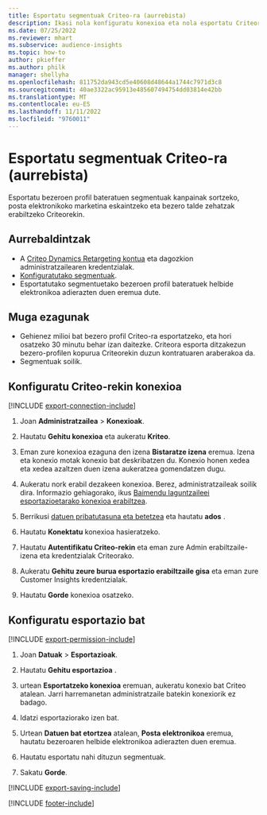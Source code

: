 ```yaml
---
title: Esportatu segmentuak Criteo-ra (aurrebista)
description: Ikasi nola konfiguratu konexioa eta nola esportatu Criteora.
ms.date: 07/25/2022
ms.reviewer: mhart
ms.subservice: audience-insights
ms.topic: how-to
author: pkieffer
ms.author: philk
manager: shellyha
ms.openlocfilehash: 811752da943cd5e40608d48644a1744c7971d3c8
ms.sourcegitcommit: 40ae3322ac95913e485607494754dd03814e42bb
ms.translationtype: MT
ms.contentlocale: eu-ES
ms.lasthandoff: 11/11/2022
ms.locfileid: "9760011"
---
```

# <a name="export-segments-to-criteo-preview"></a>Esportatu segmentuak Criteo-ra (aurrebista)

Esportatu bezeroen profil bateratuen segmentuak kanpainak sortzeko, posta elektronikoko marketina eskaintzeko eta bezero talde zehatzak erabiltzeko Criteorekin.

## <a name="prerequisites"></a>Aurrebaldintzak

- A [Criteo Dynamics Retargeting kontua](https://www.criteo.com/login/) eta dagozkion administratzailearen kredentzialak.
- [Konfiguratutako segmentuak](segments.md).
- Esportatutako segmentuetako bezeroen profil bateratuek helbide elektronikoa adierazten duen eremua dute.

## <a name="known-limitations"></a>Muga ezagunak

- Gehienez milioi bat bezero profil Criteo-ra esportatzeko, eta hori osatzeko 30 minutu behar izan daitezke. Criteora esporta ditzakezun bezero-profilen kopurua Criteorekin duzun kontratuaren araberakoa da.
- Segmentuak soilik.

## <a name="set-up-connection-to-criteo"></a>Konfiguratu Criteo-rekin konexioa

[!INCLUDE [export-connection-include](includes/export-connection-admn.md)]

1. Joan **Administratzailea** > **Konexioak**.

1. Hautatu **Gehitu konexioa** eta aukeratu **Kriteo**.

1. Eman zure konexioa ezaguna den izena **Bistaratze izena** eremua. Izena eta konexio motak konexio bat deskribatzen du. Konexio honen xedea eta xedea azaltzen duen izena aukeratzea gomendatzen dugu.

1. Aukeratu nork erabil dezakeen konexioa. Berez, administratzaileak soilik dira. Informazio gehiagorako, ikus [Baimendu laguntzaileei esportazioetarako konexioa erabiltzea](connections.md#allow-contributors-to-use-a-connection-for-exports).

1. Berrikusi [datuen pribatutasuna eta betetzea](connections.md#data-privacy-and-compliance) eta hautatu **ados** .

1. Hautatu **Konektatu** konexioa hasieratzeko.

1. Hautatu **Autentifikatu Criteo-rekin** eta eman zure Admin erabiltzaile-izena eta kredentzialak Criteorako.

1. Aukeratu **Gehitu zeure burua esportazio erabiltzaile gisa** eta eman zure Customer Insights kredentzialak.

1. Hautatu **Gorde** konexioa osatzeko.

## <a name="configure-an-export"></a>Konfiguratu esportazio bat

[!INCLUDE [export-permission-include](includes/export-permission.md)]

1. Joan **Datuak** > **Esportazioak**.

1. Hautatu **Gehitu esportazioa** .

1. urtean **Esportatzeko konexioa** eremuan, aukeratu konexio bat Criteo atalean. Jarri harremanetan administratzaile batekin konexiorik ez badago.

1. Idatzi esportaziorako izen bat.

1. Urtean **Datuen bat etortzea** atalean, **Posta elektronikoa** eremua, hautatu bezeroaren helbide elektronikoa adierazten duen eremua.

1. Hautatu esportatu nahi dituzun segmentuak.

1. Sakatu **Gorde**.

[!INCLUDE [export-saving-include](includes/export-saving.md)]

[!INCLUDE [footer-include](includes/footer-banner.md)]
